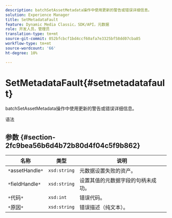 ```yaml
---
description: batchSetAssetMetadata操作中使用更新的警告或错误详细信息。
solution: Experience Manager
title: SetMetadataFault
feature: Dynamic Media Classic，SDK/API，元数据
role: 开发人员，管理员
translation-type: tm+mt
source-git-commit: 052bfcbcf1bd4ccf60afa7e3325bf58dd07cba85
workflow-type: tm+mt
source-wordcount: '66'
ht-degree: 10%

---
```



# SetMetadataFault{#setmetadatafault}

batchSetAssetMetadata操作中使用更新的警告或错误详细信息。

语法

## 参数 {#section-2fc9bea56b6d4b72b80d4f04c5f9b862}

| 名称 | 类型 | 说明 |
|---|---|---|
| `*`assetHandle`*` | `xsd:string` | 元数据设置失败的资产。 |
| `*`fieldHandle`*` | `xsd:string` | 设置其值的元数据字段的句柄未成功。 |
| `*`代码`*` | `xsd:int` | 错误代码。 |
| `*`原因`*` | `xsd:string` | 错误描述（纯文本）。 |

